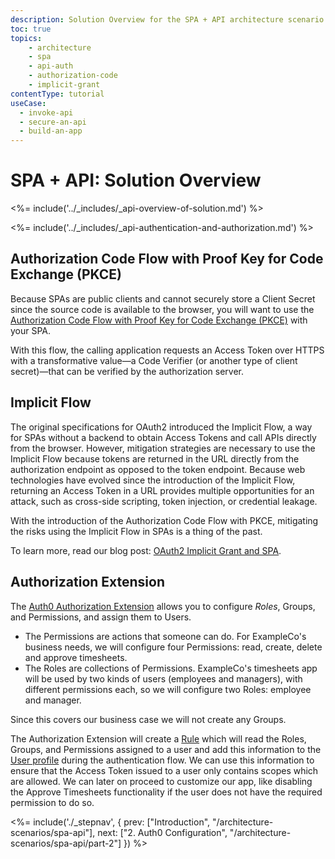 ```yaml
---
description: Solution Overview for the SPA + API architecture scenario
toc: true
topics:
    - architecture
    - spa
    - api-auth
    - authorization-code
    - implicit-grant
contentType: tutorial
useCase:
  - invoke-api
  - secure-an-api
  - build-an-app
---
```


# SPA + API: Solution Overview

<%= include('../_includes/_api-overview-of-solution.md') %>

<%= include('../_includes/_api-authentication-and-authorization.md') %>

## Authorization Code Flow with Proof Key for Code Exchange (PKCE)

Because SPAs are public clients and cannot securely store a Client Secret since the source code is available to the browser, you will want to use the [Authorization Code Flow with Proof Key for Code Exchange (PKCE)](/flows/authorization-code-flow-with-proof-key-for-code-exchange-pkce) with your SPA. 

With this flow, the calling application requests an Access Token over HTTPS with a transformative value&mdash;a Code Verifier (or another type of client secret)&mdash;that can be verified by the authorization server. 


## Implicit Flow

The original specifications for OAuth2 introduced the Implicit Flow, a way for SPAs without a backend to obtain Access Tokens and call APIs directly from the browser. However, mitigation strategies are necessary to use the Implicit Flow because tokens are returned in the URL directly from the authorization endpoint as opposed to the token endpoint. Because web technologies have evolved since the introduction of the Implicit Flow, returning an Access Token in a URL provides multiple opportunities for an attack, such as cross-side scripting, token injection, or credential leakage.

With the introduction of the Authorization Code Flow with PKCE, mitigating the risks using the Implicit Flow in SPAs is a thing of the past. 

To learn more, read our blog post: [OAuth2 Implicit Grant and SPA](https://auth0.com/blog/oauth2-implicit-grant-and-spa/#The-Implicit-Grant). 

## Authorization Extension

The [Auth0 Authorization Extension](/extensions/authorization-extension) allows you to configure <dfn data-key="role">Roles</dfn>, Groups, and Permissions, and assign them to Users.

- The Permissions are actions that someone can do. For ExampleCo's business needs, we will configure four Permissions: read, create, delete and approve timesheets.
- The Roles are collections of Permissions. ExampleCo's timesheets app will be used by two kinds of users (employees and managers), with different permissions each, so we will configure two Roles: employee and manager.

Since this covers our business case we will not create any Groups.

The Authorization Extension will create a [Rule](/rules) which will read the Roles, Groups, and Permissions assigned to a user and add this information to the [User profile](/rules/current#rule-syntax) during the authentication flow. We can use this information to ensure that the Access Token issued to a user only contains scopes which are allowed. We can later on proceed to customize our app, like disabling the Approve Timesheets functionality if the user does not have the required permission to do so.

<%= include('./_stepnav', {
 prev: ["Introduction", "/architecture-scenarios/spa-api"], next: ["2. Auth0 Configuration", "/architecture-scenarios/spa-api/part-2"]
}) %>
